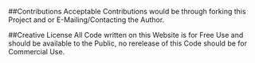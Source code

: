 ##Contributions 
Acceptable Contributions would be through forking this Project and or E-Mailing/Contacting the Author.

##Creative License
All Code written on this Website is for Free Use and should be available to the Public, no rerelease of this Code should be for Commercial Use.
